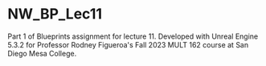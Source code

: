 # NW_BP_Lec11
Part 1 of Blueprints assignment for lecture 11.
Developed with Unreal Engine 5.3.2 for Professor Rodney Figueroa's Fall 2023 MULT 162 course at San Diego Mesa College.
